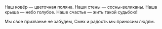 
Наш ковёр — цветочная поляна.
Наши стены — сосны-великаны.
Наша крыша — небо голубое.
Наше счастье — жить такой судьбою!

Мы свое призванье не забудем,
Смех и радость мы приносим людям.

